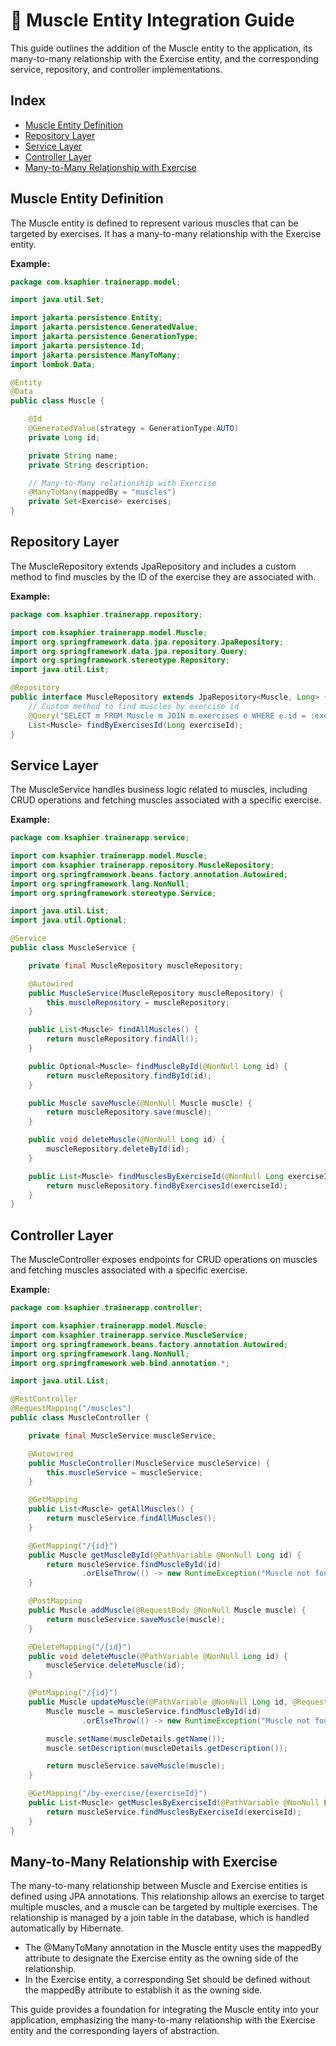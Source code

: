 # 🌿 Muscle Entity Integration Guide

This guide outlines the addition of the Muscle entity to the application, its many-to-many relationship with the Exercise entity, and the corresponding service, repository, and controller implementations.

## Index

- [Muscle Entity Definition](#muscle-entity-definition)
- [Repository Layer](#repository-layer)
- [Service Layer](#service-layer)
- [Controller Layer](#controller-layer)
- [Many-to-Many Relationship with Exercise](#many-to-many-relationship-with-exercise)

## Muscle Entity Definition

The Muscle entity is defined to represent various muscles that can be targeted by exercises. It has a many-to-many relationship with the Exercise entity.

**Example:**

```java
package com.ksaphier.trainerapp.model;

import java.util.Set;

import jakarta.persistence.Entity;
import jakarta.persistence.GeneratedValue;
import jakarta.persistence.GenerationType;
import jakarta.persistence.Id;
import jakarta.persistence.ManyToMany;
import lombok.Data;

@Entity
@Data
public class Muscle {

    @Id
    @GeneratedValue(strategy = GenerationType.AUTO)
    private Long id;

    private String name;
    private String description;

    // Many-to-Many relationship with Exercise
    @ManyToMany(mappedBy = "muscles")
    private Set<Exercise> exercises;
}
```

## Repository Layer

The MuscleRepository extends JpaRepository and includes a custom method to find muscles by the ID of the exercise they are associated with.

**Example:**

```java
package com.ksaphier.trainerapp.repository;

import com.ksaphier.trainerapp.model.Muscle;
import org.springframework.data.jpa.repository.JpaRepository;
import org.springframework.data.jpa.repository.Query;
import org.springframework.stereotype.Repository;
import java.util.List;

@Repository
public interface MuscleRepository extends JpaRepository<Muscle, Long> {
    // Custom method to find muscles by exercise id
    @Query("SELECT m FROM Muscle m JOIN m.exercises e WHERE e.id = :exerciseId")
    List<Muscle> findByExercisesId(Long exerciseId);
}
```

## Service Layer

The MuscleService handles business logic related to muscles, including CRUD operations and fetching muscles associated with a specific exercise.

**Example:**

```java
package com.ksaphier.trainerapp.service;

import com.ksaphier.trainerapp.model.Muscle;
import com.ksaphier.trainerapp.repository.MuscleRepository;
import org.springframework.beans.factory.annotation.Autowired;
import org.springframework.lang.NonNull;
import org.springframework.stereotype.Service;

import java.util.List;
import java.util.Optional;

@Service
public class MuscleService {

    private final MuscleRepository muscleRepository;

    @Autowired
    public MuscleService(MuscleRepository muscleRepository) {
        this.muscleRepository = muscleRepository;
    }

    public List<Muscle> findAllMuscles() {
        return muscleRepository.findAll();
    }

    public Optional<Muscle> findMuscleById(@NonNull Long id) {
        return muscleRepository.findById(id);
    }

    public Muscle saveMuscle(@NonNull Muscle muscle) {
        return muscleRepository.save(muscle);
    }

    public void deleteMuscle(@NonNull Long id) {
        muscleRepository.deleteById(id);
    }

    public List<Muscle> findMusclesByExerciseId(@NonNull Long exerciseId) {
        return muscleRepository.findByExercisesId(exerciseId);
    }
}
```

## Controller Layer

The MuscleController exposes endpoints for CRUD operations on muscles and fetching muscles associated with a specific exercise.

**Example:**

```java
package com.ksaphier.trainerapp.controller;

import com.ksaphier.trainerapp.model.Muscle;
import com.ksaphier.trainerapp.service.MuscleService;
import org.springframework.beans.factory.annotation.Autowired;
import org.springframework.lang.NonNull;
import org.springframework.web.bind.annotation.*;

import java.util.List;

@RestController
@RequestMapping("/muscles")
public class MuscleController {

    private final MuscleService muscleService;

    @Autowired
    public MuscleController(MuscleService muscleService) {
        this.muscleService = muscleService;
    }

    @GetMapping
    public List<Muscle> getAllMuscles() {
        return muscleService.findAllMuscles();
    }

    @GetMapping("/{id}")
    public Muscle getMuscleById(@PathVariable @NonNull Long id) {
        return muscleService.findMuscleById(id)
                .orElseThrow(() -> new RuntimeException("Muscle not found with id: " + id));
    }

    @PostMapping
    public Muscle addMuscle(@RequestBody @NonNull Muscle muscle) {
        return muscleService.saveMuscle(muscle);
    }

    @DeleteMapping("/{id}")
    public void deleteMuscle(@PathVariable @NonNull Long id) {
        muscleService.deleteMuscle(id);
    }

    @PutMapping("/{id}")
    public Muscle updateMuscle(@PathVariable @NonNull Long id, @RequestBody @NonNull Muscle muscleDetails) {
        Muscle muscle = muscleService.findMuscleById(id)
                .orElseThrow(() -> new RuntimeException("Muscle not found with id: " + id));

        muscle.setName(muscleDetails.getName());
        muscle.setDescription(muscleDetails.getDescription());

        return muscleService.saveMuscle(muscle);
    }

    @GetMapping("/by-exercise/{exerciseId}")
    public List<Muscle> getMusclesByExerciseId(@PathVariable @NonNull Long exerciseId) {
        return muscleService.findMusclesByExerciseId(exerciseId);
    }
}
```

## Many-to-Many Relationship with Exercise

The many-to-many relationship between Muscle and Exercise entities is defined using JPA annotations. This relationship allows an exercise to target multiple muscles, and a muscle can be targeted by multiple exercises. The relationship is managed by a join table in the database, which is handled automatically by Hibernate.

- The @ManyToMany annotation in the Muscle entity uses the mappedBy attribute to designate the Exercise entity as the owning side of the relationship.
- In the Exercise entity, a corresponding Set<Muscle> should be defined without the mappedBy attribute to establish it as the owning side.

This guide provides a foundation for integrating the Muscle entity into your application, emphasizing the many-to-many relationship with the Exercise entity and the corresponding layers of abstraction.

